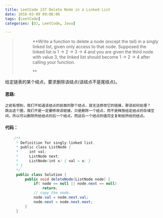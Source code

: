 ```yaml
---
title: LeetCode 237 Delete Node in a Linked List
date: 2016-03-09 09:06:06
tags: [LeetCode]
categories: [OJ, LeetCode, Java]

---
```


<blockquote class="blockquote-center">
<div style = "padding-left: 50px; text-align: left">
 **Write a function to delete a node (except the tail) in a singly linked list, given only access to that node.
   Supposed the linked list is 1 -> 2 -> 3 -> 4 and you are given the third node with value 3, the linked list should become 1 -> 2 -> 4 after calling your function.

**
</div>

</blockquote>

给定链表的某个结点，要求删除该结点(该结点不是尾结点)。
<!--more-->

#### 思路: 
    之前有想到，我们不知道该结点的前面的那个结点，就无法修改它的链接，那该如何处理？
    跳出这个圈，我们不是一定要修改该链接，只是删除一个结点，而不是释放给定结点的存储空间，所以可以删除所给结点的后一个结点，而这后一个结点的值完全复制给所给的结点。
    
#### 代码：
```java
    /**
     * Definition for singly-linked list.
     * public class ListNode {
     *     int val;
     *     ListNode next;
     *     ListNode(int x) { val = x; }
     * }
     */
     public class Solution {
         public void deleteNode(ListNode node) {
             if( node == null || node.next == null)
                 return;
             // copy the node.
             node.val = node.next.val;
             node.next = node.next.next;
         }
     }
```